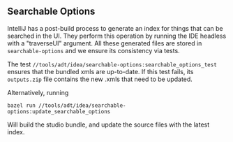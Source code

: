 ## Searchable Options

IntelliJ has a post-build process to generate an index for things that can be searched in the UI. They perform
this operation by running the IDE headless with a "traverseUI" argument. All these generated files
are stored in `searchable-options` and we ensure its consistency via tests.

The test `//tools/adt/idea/searchable-options:searchable_options_test` ensures that the bundled xmls are up-to-date.
If this test fails, its `outputs.zip` file contains the new .xmls that need to be updated.

Alternatively, running
```
bazel run //tools/adt/idea/searchable-options:update_searchable_options
```
Will build the studio bundle, and update the source files with the latest index.